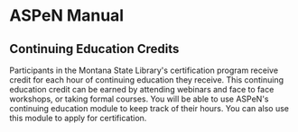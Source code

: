 # ASPeN Manual

## Continuing Education Credits

Participants in the Montana State Library's certification program receive credit for each hour of continuing education they receive.  This continuing education credit can be earned by attending webinars and face to face workshops, or taking formal courses.  You will be able to use ASPeN's continuing education module to keep track of their hours.  You can also use this module to apply for certification.
